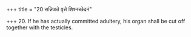 +++
title = "20 सन्निपाते वृत्ते शिश्नच्छेदनं"

+++
20. If he has actually committed adultery, his organ shall be cut off together with the testicles.
